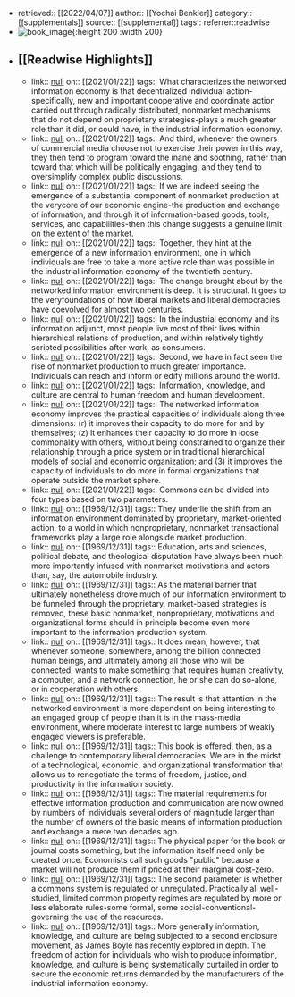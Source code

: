- retrieved:: [[2022/04/07]]
  author:: [[Yochai Benkler]]
  category:: [[supplementals]]
  source:: [[supplemental]]
  tags:: 
  referrer::readwise
- ![book_image](https://images-na.ssl-images-amazon.com/images/I/51MmhvEHhjL._SL200_.jpg){:height 200 :width 200}
- ## [[Readwise Highlights]]
	- link:: [null](null)
	  on:: [[2021/01/22]]
	  tags:: 
	  What characterizes the networked information economy is that decentralized individual action-specifically, new and important cooperative and coordinate action carried out through radically distributed, nonmarket mechanisms that do not depend on proprietary strategies-plays a much greater role than it did, or could have, in the industrial information economy.
	- link:: [null](null)
	  on:: [[2021/01/22]]
	  tags:: 
	  And third, whenever the owners of commercial media choose not to exercise their power in this way, they then tend to program toward the inane and soothing, rather than toward that which will be politically engaging, and they tend to oversimplify complex public discussions.
	- link:: [null](null)
	  on:: [[2021/01/22]]
	  tags:: 
	  If we are indeed seeing the emergence of a substantial component of nonmarket production at the verycore of our economic engine-the production and exchange of information, and through it of information-based goods, tools, services, and capabilities-then this change suggests a genuine limit on the extent of the market.
	- link:: [null](null)
	  on:: [[2021/01/22]]
	  tags:: 
	  Together, they hint at the emergence of a new information environment, one in which individuals are free to take a more active role than was possible in the industrial information economy of the twentieth century.
	- link:: [null](null)
	  on:: [[2021/01/22]]
	  tags:: 
	  The change brought about by the networked information environment is deep. It is structural. It goes to the veryfoundations of how liberal markets and liberal democracies have coevolved for almost two centuries.
	- link:: [null](null)
	  on:: [[2021/01/22]]
	  tags:: 
	  In the industrial economy and its information adjunct, most people live most of their lives within hierarchical relations of production, and within relatively tightly scripted possibilities after work, as consumers.
	- link:: [null](null)
	  on:: [[2021/01/22]]
	  tags:: 
	  Second, we have in fact seen the rise of nonmarket production to much greater importance. Individuals can reach and inform or edify millions around the world.
	- link:: [null](null)
	  on:: [[2021/01/22]]
	  tags:: 
	  Information, knowledge, and culture are central to human freedom and human development.
	- link:: [null](null)
	  on:: [[2021/01/22]]
	  tags:: 
	  The networked information economy improves the practical capacities of individuals along three dimensions: (r) it improves their capacity to do more for and by themselves; (z) it enhances their capacity to do more in loose commonality with others, without being constrained to organize their relationship through a price system or in traditional hierarchical models of social and economic organization; and (3) it improves the capacity of individuals to do more in formal organizations that operate outside the market sphere.
	- link:: [null](null)
	  on:: [[2021/01/22]]
	  tags:: 
	  Commons can be divided into four types based on two parameters.
	- link:: [null](null)
	  on:: [[1969/12/31]]
	  tags:: 
	  They underlie the shift from an information environment dominated by proprietary, market-oriented action, to a world in which nonproprietary, nonmarket transactional frameworks play a large role alongside market production.
	- link:: [null](null)
	  on:: [[1969/12/31]]
	  tags:: 
	  Education, arts and sciences, political debate, and theological disputation have always been much more importantly infused with nonmarket motivations and actors than, say, the automobile industry.
	- link:: [null](null)
	  on:: [[1969/12/31]]
	  tags:: 
	  As the material barrier that ultimately nonetheless drove much of our information environment to be funneled through the proprietary, market-based strategies is removed, these basic nonmarket, nonproprietary, motivations and organizational forms should in principle become even more important to the information production system.
	- link:: [null](null)
	  on:: [[1969/12/31]]
	  tags:: 
	  It does mean, however, that whenever someone, somewhere, among the billion connected human beings, and ultimately among all those who will be connected, wants to make something that requires human creativity, a computer, and a network connection, he or she can do so-alone, or in cooperation with others.
	- link:: [null](null)
	  on:: [[1969/12/31]]
	  tags:: 
	  The result is that attention in the networked environment is more dependent on being interesting to an engaged group of people than it is in the mass-media environment, where moderate interest to large numbers of weakly engaged viewers is preferable.
	- link:: [null](null)
	  on:: [[1969/12/31]]
	  tags:: 
	  This book is offered, then, as a challenge to contemporary liberal democracies. We are in the midst of a technological, economic, and organizational transformation that allows us to renegotiate the terms of freedom, justice, and productivity in the information society.
	- link:: [null](null)
	  on:: [[1969/12/31]]
	  tags:: 
	  The material requirements for effective information production and communication are now owned by numbers of individuals several orders of magnitude larger than the number of owners of the basic means of information production and exchange a mere two decades ago.
	- link:: [null](null)
	  on:: [[1969/12/31]]
	  tags:: 
	  The physical paper for the book or journal costs something, but the information itself need only be created once. Economists call such goods "public" because a market will not produce them if priced at their marginal cost-zero.
	- link:: [null](null)
	  on:: [[1969/12/31]]
	  tags:: 
	  The second parameter is whether a commons system is regulated or unregulated. Practically all well-studied, limited common property regimes are regulated by more or less elaborate rules-some formal, some social-conventional-governing the use of the resources.
	- link:: [null](null)
	  on:: [[1969/12/31]]
	  tags:: 
	  More generally information, knowledge, and culture are being subjected to a second enclosure movement, as James Boyle has recently explored in depth. The freedom of action for individuals who wish to produce information, knowledge, and culture is being systematically curtailed in order to secure the economic returns demanded by the manufacturers of the industrial information economy.